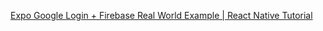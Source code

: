 [Expo Google Login + Firebase Real World Example | React Native Tutorial](https://www.youtube.com/watch?v=ZcaQJoXY-3Q)


